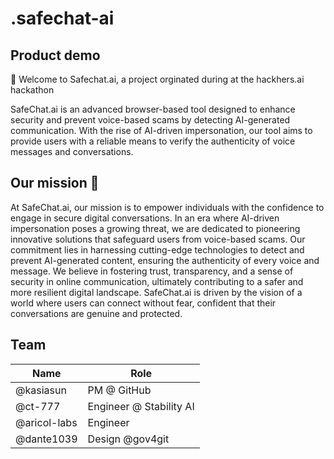 # .safechat-ai

## Product demo

👋 Welcome to Safechat.ai, a project orginated during at the hackhers.ai hackathon

SafeChat.ai is an advanced browser-based tool designed to enhance security and prevent voice-based scams by detecting AI-generated communication. With the rise of AI-driven impersonation, our tool aims to provide users with a reliable means to verify the authenticity of voice messages and conversations.

## Our mission 🌟

At SafeChat.ai, our mission is to empower individuals with the confidence to engage in secure digital conversations. In an era where AI-driven impersonation poses a growing threat, we are dedicated to pioneering innovative solutions that safeguard users from voice-based scams. Our commitment lies in harnessing cutting-edge technologies to detect and prevent AI-generated content, ensuring the authenticity of every voice and message. We believe in fostering trust, transparency, and a sense of security in online communication, ultimately contributing to a safer and more resilient digital landscape. SafeChat.ai is driven by the vision of a world where users can connect without fear, confident that their conversations are genuine and protected. 

## Team
| Name   | Role |
| ------------- | ------------- |
| @kasiasun  | PM @ GitHub  |
| @ct-777 | Engineer @ Stability AI  |
| @aricol-labs  | Engineer |
| @dante1039  | Design @gov4git |




